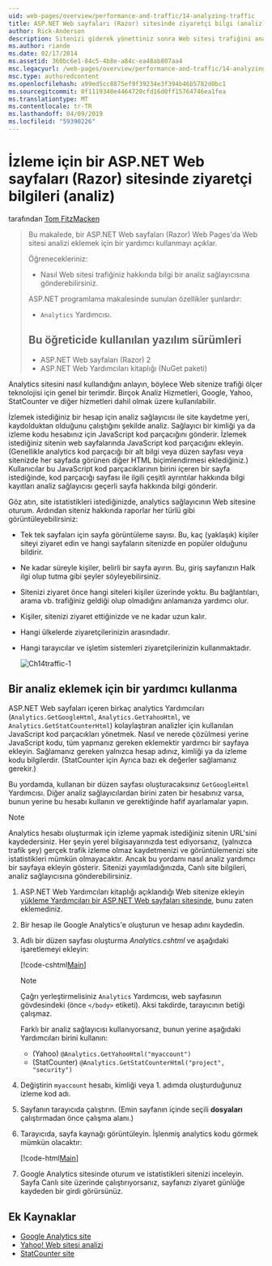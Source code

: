 ```yaml
---
uid: web-pages/overview/performance-and-traffic/14-analyzing-traffic
title: ASP.NET Web sayfaları (Razor) sitesinde ziyaretçi bilgi (analiz) izleme | Microsoft Docs
author: Rick-Anderson
description: Sitenizi giderek yönettiniz sonra Web sitesi trafiğini analiz etmek isteyebilirsiniz.
ms.author: riande
ms.date: 02/17/2014
ms.assetid: 360bc6e1-84c5-4b8e-a84c-ea48ab807aa4
msc.legacyurl: /web-pages/overview/performance-and-traffic/14-analyzing-traffic
msc.type: authoredcontent
ms.openlocfilehash: a99ed5cc8875ef9f39234e3f394b46b5782d0bc1
ms.sourcegitcommit: 0f1119340e4464720cfd16d0ff15764746ea1fea
ms.translationtype: MT
ms.contentlocale: tr-TR
ms.lasthandoff: 04/09/2019
ms.locfileid: "59390226"
---
```

# <a name="tracking-visitor-information-analytics-for-an-aspnet-web-pages-razor-site"></a>İzleme için bir ASP.NET Web sayfaları (Razor) sitesinde ziyaretçi bilgileri (analiz)

tarafından [Tom FitzMacken](https://github.com/tfitzmac)

> Bu makalede, bir ASP.NET Web sayfaları (Razor) Web Pages'da Web sitesi analizi eklemek için bir yardımcı kullanmayı açıklar.
> 
> Öğrenecekleriniz:
> 
> - Nasıl Web sitesi trafiğiniz hakkında bilgi bir analiz sağlayıcısına gönderebilirsiniz.
> 
> ASP.NET programlama makalesinde sunulan özellikler şunlardır:
> 
> - `Analytics` Yardımcısı.
>   
> 
> ## <a name="software-versions-used-in-the-tutorial"></a>Bu öğreticide kullanılan yazılım sürümleri
> 
> 
> - ASP.NET Web sayfaları (Razor) 2
> - ASP.NET Web Yardımcıları kitaplığı (NuGet paketi)


Analytics sitesini nasıl kullandığını anlayın, böylece Web sitenize trafiği ölçer teknolojisi için genel bir terimdir. Birçok Analiz Hizmetleri, Google, Yahoo, StatCounter ve diğer hizmetleri dahil olmak üzere kullanılabilir.

İzlemek istediğiniz bir hesap için analiz sağlayıcısı ile site kaydetme yeri, kaydolduktan olduğunu çalıştığını şekilde analiz. Sağlayıcı bir kimliği ya da izleme kodu hesabınız için JavaScript kod parçacığını gönderir. İzlemek istediğiniz sitenin web sayfalarında JavaScript kod parçacığını ekleyin. (Genellikle analytics kod parçacığı bir alt bilgi veya düzen sayfası veya sitenizde her sayfada görünen diğer HTML biçimlendirmesi eklediğiniz.) Kullanıcılar bu JavaScript kod parçacıklarının birini içeren bir sayfa istediğinde, kod parçacığı sayfası ile ilgili çeşitli ayrıntılar hakkında bilgi kayıtları analiz sağlayıcısı geçerli sayfa hakkında bilgi gönderir.

Göz atın, site istatistikleri istediğinizde, analytics sağlayıcının Web sitesine oturum. Ardından siteniz hakkında raporlar her türlü gibi görüntüleyebilirsiniz:

- Tek tek sayfaları için sayfa görüntüleme sayısı. Bu, kaç (yaklaşık) kişiler siteyi ziyaret edin ve hangi sayfaların sitenizde en popüler olduğunu bildirir.
- Ne kadar süreyle kişiler, belirli bir sayfa ayırın. Bu, giriş sayfanızın Halk ilgi olup tutma gibi şeyler söyleyebilirsiniz.
- Sitenizi ziyaret önce hangi siteleri kişiler üzerinde yoktu. Bu bağlantıları, arama vb. trafiğiniz geldiği olup olmadığını anlamanıza yardımcı olur.
- Kişiler, sitenizi ziyaret ettiğinizde ve ne kadar uzun kalır.
- Hangi ülkelerde ziyaretçilerinizin arasındadır.
- Hangi tarayıcılar ve işletim sistemleri ziyaretçilerinizin kullanmaktadır.

    ![Ch14traffic-1](14-analyzing-traffic/_static/image1.jpg)

## <a name="using-a-helper-to-add-analytics-to-a-page"></a>Bir analiz eklemek için bir yardımcı kullanma

ASP.NET Web sayfaları içeren birkaç analytics Yardımcıları (`Analytics.GetGoogleHtml`, `Analytics.GetYahooHtml`, ve `Analytics.GetStatCounterHtml`) kolaylaştıran analizler için kullanılan JavaScript kod parçacıkları yönetmek. Nasıl ve nerede çözülmesi yerine JavaScript kodu, tüm yapmanız gereken eklemektir yardımcı bir sayfaya ekleyin. Sağlamanız gereken yalnızca hesap adınız, kimliği ya da izleme kodu bilgilerdir. (StatCounter için Ayrıca bazı ek değerler sağlamanız gerekir.)

Bu yordamda, kullanan bir düzen sayfası oluşturacaksınız `GetGoogleHtml` Yardımcısı. Diğer analiz sağlayıcılardan birini zaten bir hesabınız varsa, bunun yerine bu hesabı kullanın ve gerektiğinde hafif ayarlamalar yapın.

> [!NOTE]
> Analytics hesabı oluşturmak için izleme yapmak istediğiniz sitenin URL'sini kaydedersiniz. Her şeyin yerel bilgisayarınızda test ediyorsanız, (yalnızca trafik şey) gerçek trafik izleme olmaz kaydetmenizi ve görüntülemenizi site istatistikleri mümkün olmayacaktır. Ancak bu yordamı nasıl analiz yardımcı bir sayfaya ekleyin gösterir. Sitenizi yayımladığınızda, Canlı site bilgileri, analiz sağlayıcısına gönderebilirsiniz.


1. ASP.NET Web Yardımcıları kitaplığı açıklandığı Web sitenize ekleyin [yükleme Yardımcıları bir ASP.NET Web sayfaları sitesinde](https://go.microsoft.com/fwlink/?LinkId=252372), bunu zaten eklemediniz.
2. Bir hesap ile Google Analytics'e oluşturun ve hesap adını kaydedin.
3. Adlı bir düzen sayfası oluşturma *Analytics.cshtml* ve aşağıdaki işaretlemeyi ekleyin:

    [!code-cshtml[Main](14-analyzing-traffic/samples/sample1.cshtml)]

    > [!NOTE]
    > Çağrı yerleştirmelisiniz `Analytics` Yardımcısı, web sayfasının gövdesindeki (önce `</body>` etiketi). Aksi takdirde, tarayıcının betiği çalışmaz.

    Farklı bir analiz sağlayıcısı kullanıyorsanız, bunun yerine aşağıdaki Yardımcıları birini kullanın:

    - (Yahoo) `@Analytics.GetYahooHtml("myaccount")`
    - (StatCounter) `@Analytics.GetStatCounterHtml("project", "security")`
4. Değiştirin `myaccount` hesabı, kimliği veya 1. adımda oluşturduğunuz izleme kod adı.
5. Sayfanın tarayıcıda çalıştırın. (Emin sayfanın içinde seçili **dosyaları** çalıştırmadan önce çalışma alanı.)
6. Tarayıcıda, sayfa kaynağı görüntüleyin. İşlenmiş analytics kodu görmek mümkün olacaktır:

    [!code-html[Main](14-analyzing-traffic/samples/sample2.html)]
7. Google Analytics sitesinde oturum ve istatistikleri sitenizi inceleyin. Sayfa Canlı site üzerinde çalıştırıyorsanız, sayfanızı ziyaret günlüğe kaydeden bir girdi görürsünüz.

<a id="Additional_Resources"></a>
## <a name="additional-resources"></a>Ek Kaynaklar

- [Google Analytics site](https://www.google.com/analytics/)
- [Yahoo! Web sitesi analizi](http://help.yahoo.com/l/us/yahoo/ywa/)
- [StatCounter site](http://statcounter.com/)
